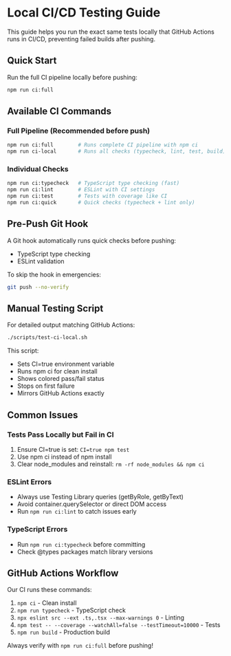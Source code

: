 # Local CI/CD Testing Guide

This guide helps you run the exact same tests locally that GitHub Actions runs in CI/CD, preventing failed builds after pushing.

## Quick Start

Run the full CI pipeline locally before pushing:
```bash
npm run ci:full
```

## Available CI Commands

### Full Pipeline (Recommended before push)
```bash
npm run ci:full        # Runs complete CI pipeline with npm ci
npm run ci-local       # Runs all checks (typecheck, lint, test, build)
```

### Individual Checks
```bash
npm run ci:typecheck   # TypeScript type checking (fast)
npm run ci:lint        # ESLint with CI settings
npm run ci:test        # Tests with coverage like CI
npm run ci:quick       # Quick checks (typecheck + lint only)
```

## Pre-Push Git Hook

A Git hook automatically runs quick checks before pushing:
- TypeScript type checking
- ESLint validation

To skip the hook in emergencies:
```bash
git push --no-verify
```

## Manual Testing Script

For detailed output matching GitHub Actions:
```bash
./scripts/test-ci-local.sh
```

This script:
- Sets CI=true environment variable
- Runs npm ci for clean install
- Shows colored pass/fail status
- Stops on first failure
- Mirrors GitHub Actions exactly

## Common Issues

### Tests Pass Locally but Fail in CI
1. Ensure CI=true is set: `CI=true npm test`
2. Use npm ci instead of npm install
3. Clear node_modules and reinstall: `rm -rf node_modules && npm ci`

### ESLint Errors
- Always use Testing Library queries (getByRole, getByText)
- Avoid container.querySelector or direct DOM access
- Run `npm run ci:lint` to catch issues early

### TypeScript Errors
- Run `npm run ci:typecheck` before committing
- Check @types packages match library versions

## GitHub Actions Workflow

Our CI runs these commands:
1. `npm ci` - Clean install
2. `npm run typecheck` - TypeScript check
3. `npx eslint src --ext .ts,.tsx --max-warnings 0` - Linting
4. `npm test -- --coverage --watchAll=false --testTimeout=10000` - Tests
5. `npm run build` - Production build

Always verify with `npm run ci:full` before pushing!